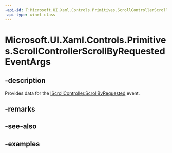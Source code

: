 ```yaml
---
-api-id: T:Microsoft.UI.Xaml.Controls.Primitives.ScrollControllerScrollByRequestedEventArgs
-api-type: winrt class
---
```


# Microsoft.UI.Xaml.Controls.Primitives.ScrollControllerScrollByRequestedEventArgs

<!--
public sealed class ScrollControllerScrollByRequestedEventArgs
-->

## -description

Provides data for the [IScrollController.ScrollByRequested](iscrollcontroller_scrollbyrequested.md) event.

## -remarks

## -see-also

## -examples

